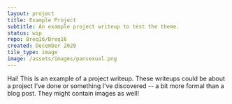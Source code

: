 ```yaml
---
layout: project
title: Example Project
subtitle: An example project writeup to test the theme.
status: wip
repo: Breq16/Breq16
created: December 2020
tile_type: image
image: /assets/images/pansexual.png
---
```


Hai! This is an example of a project writeup. These writeups could be about a project I've done or something I've discovered -- a bit more formal than a blog post. They might contain images as well!
